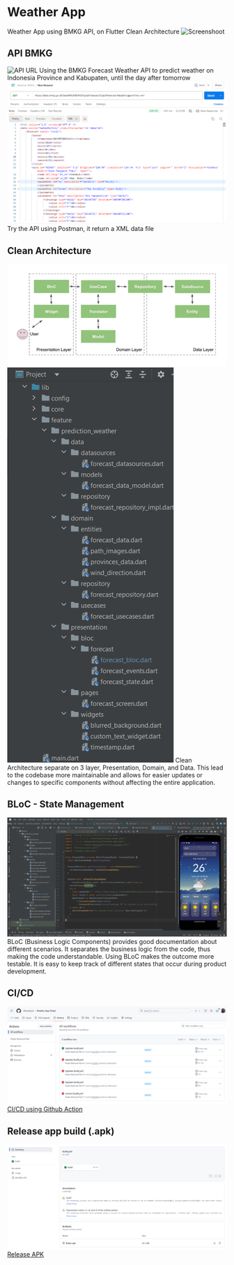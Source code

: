 # Weather App
Weather App using BMKG API, on Flutter Clean Architecture
![Screenshoot](https://raw.githubusercontent.com/AkhasaDyst/F-AND24001121-synrgy7-yud-Firebase-CICD-ch8/master/assets/images/screen/ss.png)

## API BMKG
![API URL](https://raw.githubusercontent.com/AkhasaDyst/F-AND24001121-synrgy7-yud-Firebase-CICD-ch8/master/assets/images/screen/url.png)
Using the BMKG Forecast Weather API to predict weather on Indonesia Province and Kabupaten, until the day after tomorrow
<br>
![Postman](https://raw.githubusercontent.com/AkhasaDyst/Weather-App-Flutter/master/assets/images/screen/postman.png)
Try the API using Postman, it return a XML data file

## Clean Architecture
![Clean Architecture](https://raw.githubusercontent.com/AkhasaDyst/Weather-App-Flutter/master/assets/images/screen/cleanarch.png)
![Structure Code](https://raw.githubusercontent.com/AkhasaDyst/Weather-App-Flutter/master/assets/images/screen/structure.png)
Clean Architecture separate on 3 layer, Presentation, Domain, and Data. This lead to the codebase more maintainable and allows for easier updates or changes to specific components without affecting the entire application.
<br>

## BLoC - State Management
![Clean Architecture](https://raw.githubusercontent.com/AkhasaDyst/Weather-App-Flutter/master/assets/images/screen/bloc.png)
BLoC (Business Logic Components) provides good documentation about different scenarios. It separates the business logic from the code, thus making the code understandable. Using BLoC makes the outcome more testable. It is easy to keep track of different states that occur during product development.
<br>

## CI/CD
![CI/CD](https://raw.githubusercontent.com/AkhasaDyst/Weather-App-Flutter/master/assets/images/screen/cicd.png)
[CI/CD using Github Action](https://github.com/AkhasaDyst/Weather-App-Flutter/actions)
<br>

## Release app build (.apk)
![Release APK](https://raw.githubusercontent.com/AkhasaDyst/Weather-App-Flutter/master/assets/images/screen/apk.png)
[Release APK](https://github.com/AkhasaDyst/Weather-App-Flutter/actions/runs/10686450804)
<br>




